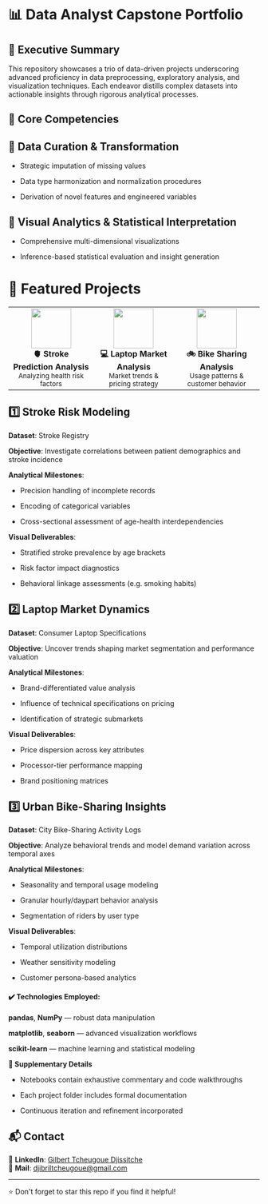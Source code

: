 # 📊 Data Analyst Capstone Portfolio

## 🧭 Executive Summary
This repository showcases a trio of data-driven projects underscoring advanced proficiency in data preprocessing, exploratory analysis, and visualization techniques. Each endeavor distills complex datasets into actionable insights through rigorous analytical processes.

## 📁 Core Competencies

## 🔹 Data Curation & Transformation

- Strategic imputation of missing values

- Data type harmonization and normalization procedures

- Derivation of novel features and engineered variables

## 🔹 Visual Analytics & Statistical Interpretation
- Comprehensive multi-dimensional visualizations

- Inference-based statistical evaluation and insight generation

# 📂 Featured Projects

<table>
  <tr>
    <td align="center">
      <img src="https://cdn-icons-png.flaticon.com/512/3004/3004458.png" width="80px"><br>
      <strong>🫀 Stroke Prediction Analysis</strong><br>
      <sub>Analyzing health risk factors</sub>
    </td>
    <td align="center">
      <img src="https://cdn-icons-png.flaticon.com/512/1089/1089092.png" width="80px"><br>
      <strong>💻 Laptop Market Analysis</strong><br>
      <sub>Market trends & pricing strategy</sub>
    </td>
    <td align="center">
      <img src="https://cdn-icons-png.flaticon.com/512/2972/2972185.png" width="80px"><br>
      <strong>🚲 Bike Sharing Analysis</strong><br>
      <sub>Usage patterns & customer behavior</sub>
    </td>
  </tr>
</table>

## 1️⃣ Stroke Risk Modeling

**Dataset**: Stroke Registry

**Objective**: Investigate correlations between patient demographics and stroke incidence

**Analytical Milestones**:

- Precision handling of incomplete records

- Encoding of categorical variables

- Cross-sectional assessment of age-health interdependencies

**Visual Deliverables**:

- Stratified stroke prevalence by age brackets

- Risk factor impact diagnostics

- Behavioral linkage assessments (e.g. smoking habits)

## 2️⃣ Laptop Market Dynamics

**Dataset**: Consumer Laptop Specifications

**Objective**: Uncover trends shaping market segmentation and performance valuation

**Analytical Milestones**:

- Brand-differentiated value analysis

- Influence of technical specifications on pricing

- Identification of strategic submarkets

**Visual Deliverables**:

- Price dispersion across key attributes

- Processor-tier performance mapping

- Brand positioning matrices

## 3️⃣ Urban Bike-Sharing Insights

**Dataset**: City Bike-Sharing Activity Logs

**Objective**: Analyze behavioral trends and model demand variation across temporal axes

**Analytical Milestones**:

- Seasonality and temporal usage modeling

- Granular hourly/daypart behavior analysis

- Segmentation of riders by user type

**Visual Deliverables**:

- Temporal utilization distributions

- Weather sensitivity modeling

- Customer persona-based analytics

#### ✔️ Technologies Employed:

**pandas**, **NumPy** — robust data manipulation

**matplotlib**, **seaborn** — advanced visualization workflows

**scikit-learn** — machine learning and statistical modeling

**📌 Supplementary Details**

- Notebooks contain exhaustive commentary and code walkthroughs

- Each project folder includes formal documentation

- Continuous iteration and refinement incorporated

## 📬 Contact  
💼 **LinkedIn**: [Gilbert Tcheugoue Djissitche](https://www.linkedin.com/in/gilberttcheugoue/)  
📧 **Mail**: djibriltcheugoue@gmail.com  

---
⭐ Don't forget to star this repo if you find it helpful!